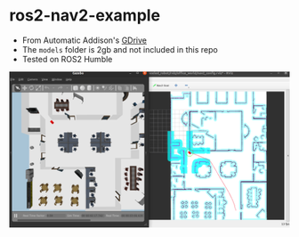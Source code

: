 # ros2-nav2-example

* From Automatic Addison's [GDrive](https://drive.google.com/drive/folders/1JP12kp4JZ6SM0E8zhxI99ERBMf3qL6QW)
* The `models` folder is 2gb and not included in this repo
* Tested on ROS2 Humble

![](proof.png)